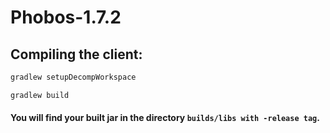 # Phobos-1.7.2

## Compiling the client:
```gradle
gradlew setupDecompWorkspace

gradlew build
```
#### You will find your built jar in the directory `builds/libs with -release tag`.
